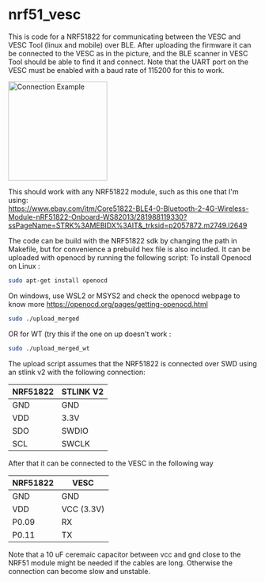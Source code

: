 # nrf51_vesc

This is code for a NRF51822 for communicating between the VESC and VESC Tool (linux and mobile) over BLE. After uploading the firmware it can be connected to the VESC as in the picture, and the BLE scanner in VESC Tool should be able to find it and connect. Note that the UART port on the VESC must be enabled with a baud rate of 115200 for this to work.

<img src="images/conn_example.jpg" alt="Connection Example" style="width: 200px;"/>

This should work with any NRF51822 module, such as this one that I'm using:  
https://www.ebay.com/itm/Core51822-BLE4-0-Bluetooth-2-4G-Wireless-Module-nRF51822-Onboard-WS82013/281988119330?ssPageName=STRK%3AMEBIDX%3AIT&_trksid=p2057872.m2749.l2649

The code can be build with the NRF51822 sdk by changing the path in Makefile, but for convenience a prebuild hex file is also included. It can be uploaded with openocd by running the following script:
To install Openocd on Linux :
```bash
sudo apt-get install openocd
```
On windows, use WSL2 or MSYS2 and check the openocd webpage to know more https://openocd.org/pages/getting-openocd.html

```bash
sudo ./upload_merged
```
OR for WT (try this if the one on up doesn't work :
```bash
sudo ./upload_merged_wt
```
The upload script assumes that the NRF51822 is connected over SWD using an stlink v2 with the following connection:

| NRF51822      | STLINK V2     |
| ------------- |---------------|
| GND           | GND           |
| VDD           | 3.3V          |
| SDO           | SWDIO         |
| SCL           | SWCLK         |

After that it can be connected to the VESC in the following way

| NRF51822      | VESC          |
| ------------- |---------------|
| GND           | GND           |
| VDD           | VCC (3.3V)    |
| P0.09         | RX            |
| P0.11         | TX            |

Note that a 10 uF ceremaic capacitor between vcc and gnd close to the NRF51 module might be needed if the cables are long. Otherwise the connection can become slow and unstable.

